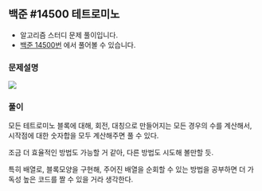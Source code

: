 ## 백준 #14500 테트로미노

- 알고리즘 스터디 문제 풀이입니다.
- [백준 14500번](https://www.acmicpc.net/problem/14500) 에서 풀어볼 수 있습니다.

### 문제설명

![](https://images.velog.io/images/lky9303/post/0156b393-0217-43b4-9b58-6d14cc7c3444/image.png)

### 풀이

모든 테트로미노 블록에 대해, 회전, 대칭으로 만들어지는 모든 경우의 수를 계산해서, 시작점에 대한 숫자합을 모두 계산해주면 풀 수 있다.

조금 더 효율적인 방법도 가능할 거 같아, 다른 방법도 시도해 볼만할 듯.

특히 배열로, 블록모양을 구현해, 주어진 배열을 순회할 수 있는 방법을 공부하면 더 가독성 높은 코드를 짤 수 있을 거라 생각한다.
